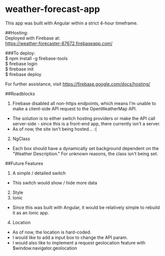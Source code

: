 # weather-forecast-app

This app was built with Angular within a strict 4-hour timeframe.

##Hosting:  
Deployed with Firebase at:  
https://weather-forecaster-87672.firebaseapp.com/

###To deploy:  
   $ npm install -g firebase-tools  
   $ firebase login  
   $ firebase init  
   $ firebase deploy  

For further assistance, visit https://firebase.google.com/docs/hosting/

##Roadblocks
1. Firebase disabled all non-https endpoints, which means I'm unable to make a client-side API request to the OpenWeatherMap API.  
  - The solution is to either switch hosting providers or make the API call server-side - since this is a front-end app, there currently isn't a server.
  - As of now, the site isn't being hosted... :(
2. NgClass
  - Each box should have a dynamically set background dependent on the "Weather Description." For unknown reasons, the class isn't being set.

##Future Features
1. A simple / detailed switch
  - This switch would show / hide more data
2. Style
3. Ionic
  - Since this was built with Angular, it would be relatively simple to rebuild it as an Ionic app.
4. Location
  - As of now, the location is hard-coded.
  - I would like to add a input box to change the API param.
  - I would also like to implement a request geolocation feature with $window.navigator.geolocation
